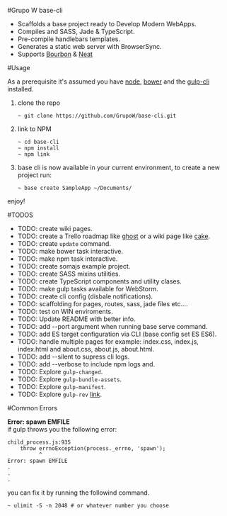 #Grupo W base-cli

* Scaffolds a base project ready to Develop Modern WebApps.
* Compiles and SASS, Jade & TypeScript.
* Pre-compile handlebars templates.
* Generates a static web server with BrowserSync.
* Supports [Bourbon](bourbon.io) & [Neat](neat.bourbon.io)

#Usage

As a prerequisite it's assumed you have [node](http://nodejs.org/), [bower](http://bower.io/) and the [gulp-cli](http://gulpjs.com/) installed.

1. clone the repo

   ```
   ~ git clone https://github.com/GrupoW/base-cli.git
   ```

1. link to NPM
   ```
   ~ cd base-cli
   ~ npm install
   ~ npm link
   ```

1. base cli is now available in your current environment, to create a new project run:
   ```
   ~ base create SampleApp ~/Documents/
   ```

enjoy!

#TODOS
* TODO: create wiki pages.
* TODO: create a Trello roadmap like [ghost](https://trello.com/b/EceUgtCL/ghost-roadmap) or a wiki page like [cake](https://github.com/cakephp/cakephp/wiki/3.0-Roadmap).
* TODO: create `update` command.
* TODO: make bower task interactive.
* TODO: make npm task interactive.
* TODO: create somajs example project.
* TODO: create SASS mixins utilities.
* TODO: create TypeScript components and utility clases.
* TODO: make gulp tasks available for WebStorm.
* TODO: create cli config (disbale notifications).
* TODO: scaffolding for pages, routes, sass, jade files etc....
* TODO: test on WIN enviroments.
* TODO: Update README with better info.
* TODO: add --port argument when running base serve command.
* TODO: add ES target configuration via CLI (base config set ES ES6).
* TODO: handle multiple pages for example: index.css, index.js, index.html and about.css, about.js, about.html.
* TODO: add --silent to supress cli logs.
* TODO: add --verbose to include npm logs and.
* TODO: Explore `gulp-changed`.
* TODO: Explore `gulp-bundle-assets`.
* TODO: Explore `gulp-manifest`.
* TODO: Explore `gulp-rev` [link](http://blog.carbonfive.com/2014/05/05/roll-your-own-asset-pipeline-with-gulp/).

#Common Errors

**Error: spawn EMFILE**   
if gulp throws you the following error: 

```
child_process.js:935
    throw errnoException(process._errno, 'spawn');
          ^
Error: spawn EMFILE
.
.
.
``` 
you can fix it by running the followind command.

```
~ ulimit -S -n 2048 # or whatever number you choose

